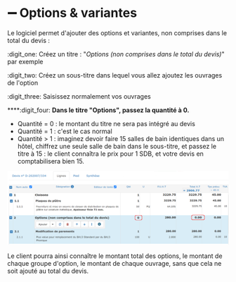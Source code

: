# ➖ Options  &  variantes

Le logiciel permet d'ajouter des options et variantes, non comprises dans le total du devis :

:digit_one: Créez un titre : "_Options (non comprises dans le total du devis)_" par exemple

:digit_two: Créez un sous-titre dans lequel vous allez ajoutez les ouvrages de l'option

:digit_three: Saisissez normalement vos ouvrages

****:digit_four: **Dans le titre "Options", passez la quantité à 0.**

* Quantité = 0 : le montant du titre ne sera pas intégré au devis
* Quantité = 1 : c'est le cas normal
* Quantité > 1 : imaginez devoir faire 15 salles de bain identiques dans un hôtel, chiffrez une seule salle de bain dans le sous-titre, et passez le titre à 15 : le client connaîtra le prix pour 1 SDB, et votre devis en comptabilisera bien 15.

![](<../../../.gitbook/assets/screenshot-30- (2).png>)

Le client pourra ainsi connaître le montant total des options, le montant de chaque groupe d'option, le montant de chaque ouvrage, sans que cela ne soit ajouté au total du devis.
